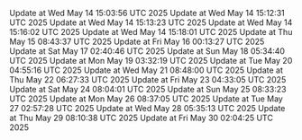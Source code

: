 Update at Wed May 14 15:03:56 UTC 2025
Update at Wed May 14 15:12:31 UTC 2025
Update at Wed May 14 15:13:23 UTC 2025
Update at Wed May 14 15:16:02 UTC 2025
Update at Wed May 14 15:18:01 UTC 2025
Update at Thu May 15 08:43:37 UTC 2025
Update at Fri May 16 00:13:27 UTC 2025
Update at Sat May 17 02:40:46 UTC 2025
Update at Sun May 18 05:34:40 UTC 2025
Update at Mon May 19 03:32:19 UTC 2025
Update at Tue May 20 04:55:16 UTC 2025
Update at Wed May 21 08:48:00 UTC 2025
Update at Thu May 22 06:27:33 UTC 2025
Update at Fri May 23 04:33:05 UTC 2025
Update at Sat May 24 08:04:01 UTC 2025
Update at Sun May 25 08:33:23 UTC 2025
Update at Mon May 26 08:37:05 UTC 2025
Update at Tue May 27 02:57:28 UTC 2025
Update at Wed May 28 05:35:13 UTC 2025
Update at Thu May 29 08:10:38 UTC 2025
Update at Fri May 30 02:04:25 UTC 2025
